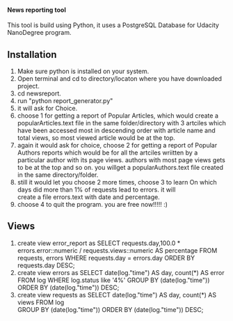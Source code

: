 #### News reporting tool

This tool is build using Python, it uses a PostgreSQL Database for Udacity NanoDegree program. 

## Installation

1. Make sure python is installed on your system.
2. Open terminal and cd to directory/locaton where you have downloaded project.
3. cd newsreport.
4. run "python report_generator.py"
5. it will ask for Choice. 
6. choose 1 for getting a report of Popular Articles, which would create a popularArticles.text file in the same          folder/directory with 3 artciles which have been accessed most in descending order with article name and total views, so most viewed article would be at  the top.
7. again it would ask for choice, choose 2 for getting a report of Popular Authors reports which would be for all the artciles wriitten by a particular author with its page views. authors with most page views gets to be at the top and so on. you willget a popularAuthors.text file created in the same directory/folder.
8. still it would let you choose 2 more times, choose 3 to learn On which days did more than 1% of requests lead to errors. it will     
   create a file errors.text with date and percentage. 
9. choose 4 to quit the program. you are free now!!!!!  :)

## Views

1. create view error_report as SELECT requests.day,100.0 * errors.error::numeric / requests.views::numeric
   AS percentage FROM requests, errors WHERE requests.day = errors.day 
   ORDER BY requests.day DESC;
2. create view errors as SELECT date(log."time") AS day, count(*) AS error FROM log WHERE log.status like
   '4%'  GROUP BY (date(log."time"))     ORDER BY (date(log."time")) DESC;
3. create view requests as SELECT date(log."time") AS day,   count(*) AS views FROM log                        
   GROUP BY (date(log."time")) ORDER BY (date(log."time")) DESC;

   
   
   
